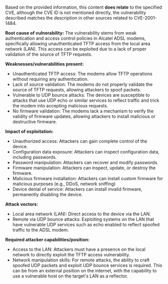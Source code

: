 Based on the provided information, this content **does relate** to the specified CVE, although the CVE ID is not mentioned directly, the vulnerability described matches the description in other sources related to CVE-2001-1484.

**Root cause of vulnerability:**
The vulnerability stems from weak authentication and access control policies in Alcatel ADSL modems, specifically allowing unauthenticated TFTP access from the local area network (LAN). This access can be exploited due to a lack of proper validation of the source of TFTP requests.

**Weaknesses/vulnerabilities present:**
- Unauthenticated TFTP access: The modems allow TFTP operations without requiring any authentication.
- Lack of source validation: The modems do not properly validate the source of TFTP requests, allowing attackers to spoof packets.
- Vulnerable to UDP bounce attacks: The devices are susceptible to attacks that use UDP echo or similar services to reflect traffic and trick the modem into accepting malicious requests.
- No firmware validation: The modems lack a mechanism to verify the validity of firmware updates, allowing attackers to install malicious or destructive firmware.

**Impact of exploitation:**
- Unauthorized access: Attackers can gain complete control of the device.
- Configuration data exposure: Attackers can inspect configuration data, including passwords.
- Password manipulation: Attackers can recover and modify passwords.
- Firmware manipulation: Attackers can inspect, update, or destroy the firmware.
- Malicious firmware installation: Attackers can install custom firmware for malicious purposes (e.g., DDoS, network sniffing)
- Device denial of service: Attackers can install invalid firmware, permanently disabling the device.

**Attack vectors:**
- Local area network (LAN): Direct access to the device via the LAN.
- Remote via UDP bounce attacks: Exploiting systems on the LAN that have vulnerable UDP services such as echo enabled to reflect spoofed traffic to the ADSL modem.

**Required attacker capabilities/position:**
- Access to the LAN: Attackers must have a presence on the local network to directly exploit the TFTP access vulnerability.
- Network manipulation skills: For remote attacks, the ability to craft spoofed UDP packets and exploit UDP bounce services is required. This can be from an external position on the internet, with the capability to use a vulnerable host on the target's LAN as a reflector.